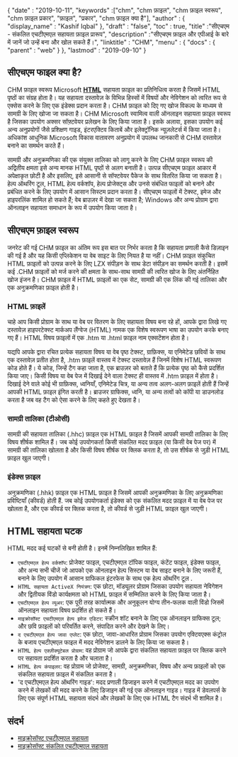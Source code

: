 {
  "date" : "2019-10-11",
  "keywords" :["chm", "chm फ़ाइल", "chm फ़ाइल स्वरूप", "chm फ़ाइल प्रकार", "फ़ाइल", "प्रकार", "chm फ़ाइल क्या है"],
  "author" : {
    "display_name" : "Kashif Iqbal"
},
  "draft" : "false",
  "toc" : true,
  "title" :"सीएचएम - संकलित एचटीएमएल सहायता फ़ाइल प्रारूप",
  "description" :"सीएचएम फ़ाइल और एपीआई के बारे में जानें जो उन्हें बना और खोल सकते हैं।",
  "linktitle" : "CHM",
  "menu" : {
    "docs" : {
      "parent" : "web"
}
},
  "lastmod" : "2019-09-10"
}

## सीएचएम फाइल क्या है?

CHM फ़ाइल स्वरूप Microsoft **[HTML](/hi/web/html/)** सहायता फ़ाइल का प्रतिनिधित्व करता है जिसमें HTML पृष्ठों का संग्रह होता है। यह सहायता दस्तावेज़ के विभिन्न हिस्सों में विषयों और नेविगेशन को त्वरित रूप से एक्सेस करने के लिए एक इंडेक्स प्रदान करता है। CHM फ़ाइल को दिए गए खोज विकल्प के माध्यम से सामग्री के लिए खोजा जा सकता है। CHM Microsoft स्वामित्व वाली ऑनलाइन सहायता फ़ाइल स्वरूप है जिसका उपयोग अक्सर सॉफ़्टवेयर प्रलेखन के लिए किया जाता है। इसके अलावा, इसका उपयोग कई अन्य अनुप्रयोगों जैसे प्रशिक्षण गाइड, इंटरएक्टिव किताबें और इलेक्ट्रॉनिक न्यूज़लेटर्स में किया जाता है। अधिकांश आधुनिक Microsoft विकास वातावरण अनुप्रयोग में उपलब्ध जानकारी से CHM दस्तावेज़ बनाने का समर्थन करते हैं।

सामग्री और अनुक्रमणिका की एक संयुक्त तालिका को लागू करने के लिए CHM फ़ाइल स्वरूप की अद्वितीय क्षमता इसे अन्य मानक HTML पृष्ठों से अलग बनाती है। उत्पन्न सीएचएम फ़ाइल आकार में अपेक्षाकृत छोटी है और इसलिए, इसे आसानी से सॉफ्टवेयर पैकेज के साथ वितरित किया जा सकता है। हेल्प ऑथरिंग टूल, HTML हेल्प वर्कशॉप, हेल्प प्रोजेक्ट्स और उनसे संबंधित फाइलों को बनाने और प्रबंधित करने के लिए उपयोग में आसान सिस्टम प्रदान करता है। सीएचएम फाइलों में टेक्स्ट, इमेज और हाइपरलिंक शामिल हो सकते हैं; वेब ब्राउज़र में देखा जा सकता है; Windows और अन्य प्रोग्राम द्वारा ऑनलाइन सहायता समाधान के रूप में उपयोग किया जाता है।

## सीएचएम फ़ाइल स्वरूप

जनरेट की गई CHM फ़ाइल का अंतिम रूप इस बात पर निर्भर करता है कि सहायता प्रणाली कैसे डिज़ाइन की गई है और यह किसी एप्लिकेशन या वेब साइट के लिए नियत है या नहीं। CHM फ़ाइल संकुचित HTML फ़ाइलों को उत्पन्न करने के लिए LZX संपीड़न के साथ डेटा संपीड़न का समर्थन करती है। इसमें कई .CHM फ़ाइलों को मर्ज करने की क्षमता के साथ-साथ सामग्री की त्वरित खोज के लिए अंतर्निहित खोज इंजन है। CHM फ़ाइल में HTML फ़ाइलों का एक सेट, सामग्री की एक लिंक की गई तालिका और एक अनुक्रमणिका फ़ाइल होती है।

### HTML फ़ाइलें

चाहे आप किसी प्रोग्राम के साथ या वेब पर वितरण के लिए सहायता विषय बना रहे हों, आपके द्वारा लिखे गए दस्तावेज़ हाइपरटेक्स्ट मार्कअप लैंग्वेज (HTML) नामक एक विशेष स्वरूपण भाषा का उपयोग करके बनाए गए हैं। HTML विषय फ़ाइलों में एक .htm या .html फ़ाइल नाम एक्सटेंशन होता है।

यद्यपि आपके द्वारा रचित प्रत्येक सहायता विषय या वेब पृष्ठ टेक्स्ट, ग्राफ़िक्स, या एनिमेटेड छवियों के साथ एक दस्तावेज़ प्रतीत होता है, .htm फ़ाइलें वास्तव में टेक्स्ट दस्तावेज़ हैं जिनमें विशेष HTML स्वरूपण कोड होते हैं। ये कोड, जिन्हें टैग कहा जाता है, एक ब्राउज़र को बताते हैं कि प्रत्येक पृष्ठ को कैसे प्रदर्शित किया जाए। किसी विषय या वेब पेज में दिखाई देने वाला टेक्स्ट ही वास्तव में .htm फ़ाइल में होता है। दिखाई देने वाले कोई भी ग्राफ़िक्स, ध्वनियाँ, एनिमेटेड चित्र, या अन्य तत्व अलग-अलग फ़ाइलें होती हैं जिन्हें आपकी HTML फ़ाइल इंगित करती है। ब्राउजर ग्राफिक्स, ध्वनि, या अन्य तत्वों को कॉपी या डाउनलोड करता है जब वह टैग को ऐसा करने के लिए कहते हुए देखता है।

### सामग्री तालिका (टीओसी)
सामग्री की सहायता तालिका (.hhc) फ़ाइल एक HTML फ़ाइल है जिसमें आपकी सामग्री तालिका के लिए विषय शीर्षक शामिल हैं। जब कोई उपयोगकर्ता किसी संकलित मदद फ़ाइल (या किसी वेब पेज पर) में सामग्री की तालिका खोलता है और किसी विषय शीर्षक पर क्लिक करता है, तो उस शीर्षक से जुड़ी HTML फ़ाइल खुल जाएगी।

### इंडेक्स फ़ाइल
अनुक्रमणिका (.hhk) फ़ाइल एक HTML फ़ाइल है जिसमें आपकी अनुक्रमणिका के लिए अनुक्रमणिका प्रविष्टियाँ (कीवर्ड) होती हैं. जब कोई उपयोगकर्ता इंडेक्स को एक संकलित मदद फ़ाइल में या वेब पेज पर खोलता है, और एक कीवर्ड पर क्लिक करता है, तो कीवर्ड से जुड़ी HTML फ़ाइल खुल जाएगी।

## HTML सहायता घटक

HTML मदद कई घटकों से बनी होती है। इनमें निम्नलिखित शामिल हैं:

* `एचटीएमएल हेल्प वर्कशॉप`: प्रोजेक्ट फाइल, एचटीएमएल टॉपिक फाइल, कंटेंट फाइल, इंडेक्स फाइल, और अन्य सभी चीजें जो आपको एक ऑनलाइन हेल्प सिस्टम या वेब साइट बनाने के लिए जरूरी हैं, बनाने के लिए उपयोग में आसान ग्राफिकल इंटरफेस के साथ एक हेल्प ऑथरिंग टूल .
* `HTML सहायता ActiveX नियंत्रण`: एक छोटा, मॉड्यूलर प्रोग्राम जिसका उपयोग सहायता नेविगेशन और द्वितीयक विंडो कार्यक्षमता को HTML फ़ाइल में सम्मिलित करने के लिए किया जाता है।
* `एचटीएमएल हेल्प व्यूअर`: एक पूरी तरह कार्यात्मक और अनुकूलन योग्य तीन-फलक वाली विंडो जिसमें ऑनलाइन सहायता विषय प्रदर्शित हो सकते हैं।
* `माइक्रोसॉफ्ट एचटीएमएल हेल्प इमेज एडिटर`: स्क्रीन शॉट बनाने के लिए एक ऑनलाइन ग्राफिक्स टूल; और छवि फ़ाइलों को परिवर्तित करने, संपादित करने और देखने के लिए।
* `द एचटीएमएल हेल्प जावा एप्लेट`: एक छोटा, जावा-आधारित प्रोग्राम जिसका उपयोग एक्टिवएक्स कंट्रोल के बजाय एचटीएमएल फाइल में मदद नेविगेशन डालने के लिए किया जा सकता है।
* `HTML हेल्प एक्ज़ीक्यूटेबल प्रोग्राम`: वह प्रोग्राम जो आपके द्वारा संकलित सहायता फ़ाइल पर क्लिक करने पर सहायता प्रदर्शित करता है और चलाता है।
* `HTML हेल्प कंपाइलर`: वह प्रोग्राम जो प्रोजेक्ट, सामग्री, अनुक्रमणिका, विषय और अन्य फ़ाइलों को एक संकलित सहायता फ़ाइल में संकलित करता है।
* 'द एचटीएमएल हेल्प ऑथरिंग गाइड': मदद प्रणाली डिजाइन करने में एचटीएमएल मदद का उपयोग करने में लेखकों की मदद करने के लिए डिजाइन की गई एक ऑनलाइन गाइड। गाइड में डेवलपर्स के लिए एक संपूर्ण HTML सहायता संदर्भ और लेखकों के लिए एक HTML टैग संदर्भ भी शामिल है।

## संदर्भ

* [माइक्रोसॉफ्ट एचटीएमएल सहायता](https://learn.microsoft.com/en-us/previous-versions/windows/desktop/htmlhelp/microsoft-html-help-1-4-sdk)
* [माइक्रोसॉफ्ट संकलित एचटीएमएल सहायता](https://en.wikipedia.org/wiki/Microsoft_Compiled_HTML_Help)

